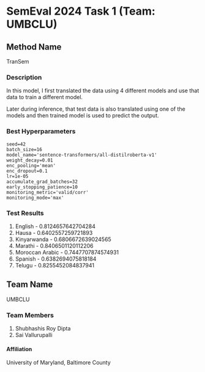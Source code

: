 # SemEval 2024 Task 1 (Team: UMBCLU)

## Method Name
TranSem

### Description
In this model, I first translated the data using 4 different models and use that data to train a different model.

Later during inference, that test data is also translated using one of the models and then trained model is used to predict the output.


### Best Hyperparameters
```
seed=42
batch_size=16
model_name='sentence-transformers/all-distilroberta-v1'
weight_decay=0.01
enc_pooling='mean'
enc_dropout=0.1
lr=1e-05
accumulate_grad_batches=32
early_stopping_patience=10
monitoring_metric='valid/corr'
monitoring_mode='max'
```

### Test Results
1. English - 0.8124657642704284
2. Hausa - 0.6402557259721893
3. Kinyarwanda - 0.6806672639024565
4. Marathi - 0.8406501120112206
5. Moroccan Arabic - 0.7447707874574931
6. Spanish - 0.6382694075818184
7. Telugu - 0.8255452084837941


## Team Name
UMBCLU

### Team Members
1. Shubhashis Roy Dipta
2. Sai Vallurupalli 

#### Affiliation
University of Maryland, Baltimore County